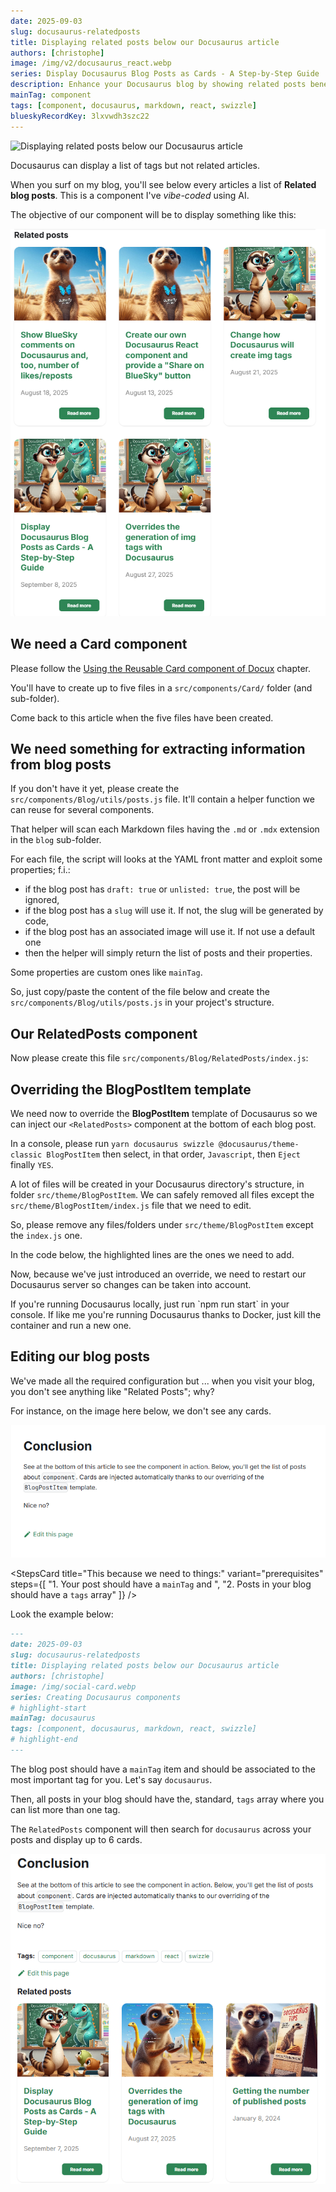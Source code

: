 ```yaml
---
date: 2025-09-03
slug: docusaurus-relatedposts
title: Displaying related posts below our Docusaurus article
authors: [christophe]
image: /img/v2/docusaurus_react.webp
series: Display Docusaurus Blog Posts as Cards - A Step-by-Step Guide
description: Enhance your Docusaurus blog by showing related posts beneath each article for better content discovery.
mainTag: component
tags: [component, docusaurus, markdown, react, swizzle]
blueskyRecordKey: 3lxvwdh3szc22
---
```


<!-- cspell:ignore relatedposts -->

![Displaying related posts below our Docusaurus article](/img/v2/docusaurus_react.webp)

Docusaurus can display a list of tags but not related articles.

When you surf on my blog, you'll see below every articles a list of **Related blog posts**. This is a component I've *vibe-coded* using AI.

The objective of our component will be to display something like this:

![Related Blog posts](./images/related.png)

<!-- truncate -->

## We need a Card component

Please follow the [Using the Reusable Card component of Docux](/blog/docusaurus-cards#using-the-reusable-card-component-of-docux) chapter.

You'll have to create up to five files in a `src/components/Card/` folder (and sub-folder).

Come back to this article when the five files have been created.

## We need something for extracting information from blog posts

If you don't have it yet, please create the `src/components/Blog/utils/posts.js` file. It'll contain a helper function we can reuse for several components.

That helper will scan each Markdown files having the `.md` or `.mdx` extension in the `blog` sub-folder.

For each file, the script will looks at the YAML front matter and exploit some properties; f.i.:

* if the blog post has `draft: true` or `unlisted: true`, the post will be ignored,
* if the blog post has a `slug` will use it. If not, the slug will be generated by code,
* if the blog post has an associated image will use it. If not use a default one
* then the helper will simply return the list of posts and their properties.

Some properties are custom ones like `mainTag`.

So, just copy/paste the content of the file below and create the `src/components/Blog/utils/posts.js` in your project's structure.

<Snippet filename="src/components/Blog/utils/posts.js" source="src/components/Blog/utils/posts.js" />

## Our RelatedPosts component

Now please create this file `src/components/Blog/RelatedPosts/index.js`:

<Snippet filename="src/components/Blog/RelatedPosts/index.js" source="src/components/Blog/RelatedPosts/index.js" />

## Overriding the BlogPostItem template

We need now to override the **BlogPostItem** template of Docusaurus so we can inject our `<RelatedPosts>` component at the bottom of each blog post.

In a console, please run `yarn docusaurus swizzle @docusaurus/theme-classic BlogPostItem` then select, in that order, `Javascript`, then `Eject` finally `YES`.

A lot of files will be created in your Docusaurus directory's structure, in folder `src/theme/BlogPostItem`. We can safely removed all files except the `src/theme/BlogPostItem/index.js` file that we need to edit.

So, please remove any files/folders under `src/theme/BlogPostItem` except the `index.js` one.

In the code below, the highlighted lines are the ones we need to add.

<Snippet filename="src/theme/BlogPostItem/index.js" source="./files/index.js" />

Now, because we've just introduced an override, we need to restart our Docusaurus server so changes can be taken into account.

<AlertBox variant="info" title="Run npm run start">
If you're running Docusaurus locally, just run `npm run start` in your console.
If like me you're running Docusaurus thanks to Docker, just kill the container and run a new one.

</AlertBox>

## Editing our blog posts

We've made all the required configuration but ... when you visit your blog, you don't see anything like "Related Posts"; why?

For instance, on the image here below, we don't see any cards.

![There is no related articles, why?](./images/no_related_articles.png)

<StepsCard
  title="This because we need to things:"
  variant="prerequisites"
  steps={[
    "1. Your post should have a `mainTag` and ",
    "2. Posts in your blog should have a `tags` array"
  ]}
/>

Look the example below:

<Snippet filename="post.md">

```markdown
---
date: 2025-09-03
slug: docusaurus-relatedposts
title: Displaying related posts below our Docusaurus article
authors: [christophe]
image: /img/social-card.webp
series: Creating Docusaurus components
# highlight-start
mainTag: docusaurus
tags: [component, docusaurus, markdown, react, swizzle]
# highlight-end
---
```

</Snippet>

The blog post should have a `mainTag` item and should be associated to the most important tag for you. Let's say `docusaurus`.

Then, all posts in your blog should have the, standard, `tags` array where you can list more than one tag.

The `RelatedPosts` component will then search for `docusaurus` across your posts and display up to 6 cards.

![The final result](./images/final.png)
